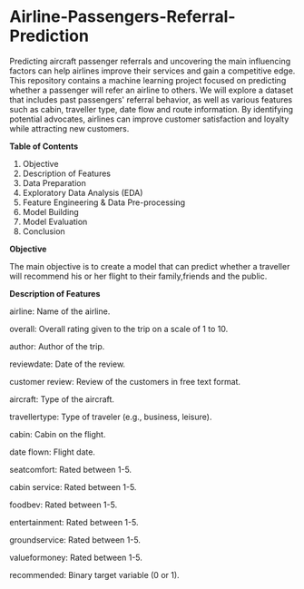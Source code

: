 # Airline-Passengers-Referral-Prediction
Predicting aircraft passenger referrals and uncovering the main influencing factors can help airlines improve their services and gain a competitive edge. This repository contains a machine learning project focused on predicting whether a passenger will refer an airline to others. We will explore a dataset that includes past passengers' referral behavior, as well as various features such as cabin, traveller type, date flow and route information. By identifying potential advocates, airlines can improve customer satisfaction and loyalty while attracting new customers.

**Table of Contents**

1. Objective
2. Description of Features
3. Data Preparation
4. Exploratory Data Analysis (EDA)
5. Feature Engineering & Data Pre-processing
6. Model Building
7. Model Evaluation
8. Conclusion
   
**Objective**

The main objective is to create a model that can predict whether a traveller will recommend his or her flight to their family,friends and the public.

**Description of Features**

   airline: Name of the airline.
   
   overall: Overall rating given to the trip on a scale of 1 to 10.
   
   author: Author of the trip.
   
   reviewdate: Date of the review.
   
   customer review: Review of the customers in free text format.
   
   aircraft: Type of the aircraft.
   
   travellertype: Type of traveler (e.g., business, leisure).
   
   cabin: Cabin on the flight.
   
   date flown: Flight date.
   
   seatcomfort: Rated between 1-5.
   
   cabin service: Rated between 1-5.
   
   foodbev: Rated between 1-5.
   
   entertainment: Rated between 1-5.
   
   groundservice: Rated between 1-5.
   
   valueformoney: Rated between 1-5.
   
   recommended: Binary target variable (0 or 1).

